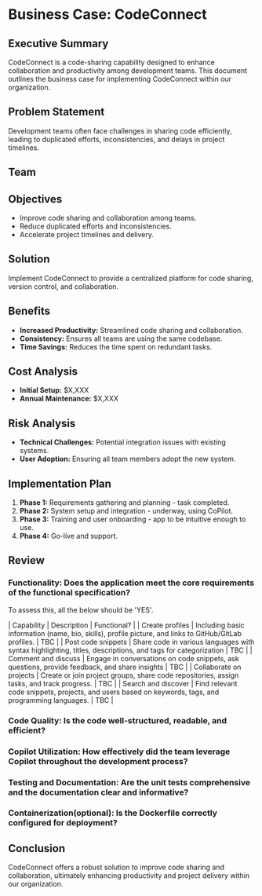 # Business Case: CodeConnect

## Executive Summary
CodeConnect is a code-sharing capability designed to enhance collaboration and productivity among development teams. This document outlines the business case for implementing CodeConnect within our organization.

## Problem Statement
Development teams often face challenges in sharing code efficiently, leading to duplicated efforts, inconsistencies, and delays in project timelines.

## Team

## Objectives
- Improve code sharing and collaboration among teams.
- Reduce duplicated efforts and inconsistencies.
- Accelerate project timelines and delivery.

## Solution
Implement CodeConnect to provide a centralized platform for code sharing, version control, and collaboration.

## Benefits
- **Increased Productivity:** Streamlined code sharing and collaboration.
- **Consistency:** Ensures all teams are using the same codebase.
- **Time Savings:** Reduces the time spent on redundant tasks.

## Cost Analysis
- **Initial Setup:** $X,XXX
- **Annual Maintenance:** $X,XXX

## Risk Analysis
- **Technical Challenges:** Potential integration issues with existing systems.
- **User Adoption:** Ensuring all team members adopt the new system.

## Implementation Plan
1. **Phase 1:** Requirements gathering and planning - task completed.
2. **Phase 2:** System setup and integration - underway, using CoPilot.
3. **Phase 3:** Training and user onboarding - app to be intuitive enough to use.
4. **Phase 4:** Go-live and support.

## Review

### Functionality: Does the application meet the core requirements of the functional specification?

To assess this, all the below should be 'YES'.

| Capability | Description | Functional? |
| Create profiles | Including basic information (name, bio, skills), profile picture, and links to GitHub/GitLab profiles. | TBC |
| Post code snippets | Share code in various languages with syntax highlighting, titles, descriptions, and tags for categorization | TBC |
| Comment and discuss | Engage in conversations on code snippets, ask questions, provide feedback, and share insights | TBC |
| Collaborate on projects | Create or join project groups, share code repositories, assign tasks, and track progress. | TBC |
| Search and discover | Find relevant code snippets, projects, and users based on keywords, tags, and programming languages. | TBC |


### Code Quality: Is the code well-structured, readable, and efficient?

### Copilot Utilization: How effectively did the team leverage Copilot throughout the development process?

### Testing and Documentation: Are the unit tests comprehensive and the documentation clear and informative?

### Containerization(optional): Is the Dockerfile correctly configured for deployment?

## Conclusion
CodeConnect offers a robust solution to improve code sharing and collaboration, ultimately enhancing productivity and project delivery within our organization.
